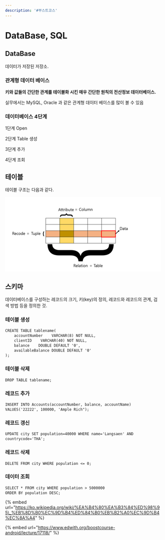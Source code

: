 ```yaml
---
description: '#부스트코스'
---
```


# DataBase, SQL

## DataBase 

데이터가 저장된 저장소. 

### 관계형 데이터 베이스 

**키와 값들의 간단한 관계를 테이블화 시킨 매우 간단한 원칙의 전산정보 데이터베이스.** 

실무에서는 MySQL, Oracle 과 같은 관계형 데이터 베이스를 많이 볼 수 있음 

### 데이터베이스 4단계 

1단계 Open 

2단계 Table 생성 

3단계 추가

4단계 조회 

## 테이블 

테이블 구조는 다음과 같다. 

![](../.gitbook/assets/database%20%281%29.png)

##  스키마 

데이터베이스를 구성하는 레코드의 크기, 키\(key\)의 정의, 레코드와 레코드의 관계, 검색 방법 등을 정의한  것.

### 테이블 생성 

```text
CREATE TABLE tablename(
    accountNumber    VARCHAR(8) NOT NULL,
    clientID    VARCHAR(40) NOT NULL,
    balance    DOUBLE DEFAULT '0',
    availableBalance DOUBLE DEFAULT '0'
);
```

### 테이블 삭제

```text
DROP TABLE tablename;
```

### 레코드 추가 

```text
INSERT INTO Accounts(accountNumber, balance, accountName) 
VALUES('22222', 100000, 'Ample Rich");
```

### 레코드 갱신 

```text
UPDATE city SET population=40000 WHERE name='Langsaen' AND countrycode='THA';
```

### 레코드 삭제 

```text
DELETE FROM city WHERE population <= 0;
```

### 데이터 조회 

```text
SELECT * FROM city WHERE population > 5000000 
ORDER BY population DESC; 
```

{% embed url="https://ko.wikipedia.org/wiki/%EA%B4%80%EA%B3%84%ED%98%95\_%EB%8D%B0%EC%9D%B4%ED%84%B0%EB%B2%A0%EC%9D%B4%EC%8A%A4" %}

{% embed url="https://www.edwith.org/boostcourse-android/lecture/17118/" %}



